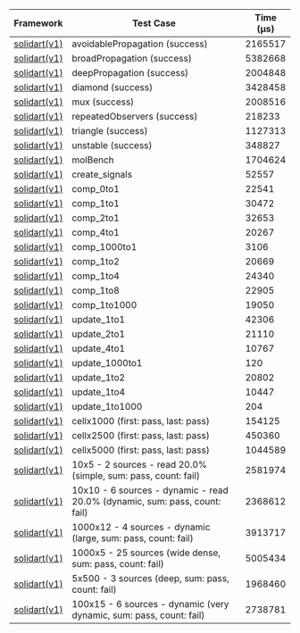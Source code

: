 | Framework | Test Case | Time (μs) |
| --- | --- | --- |
| [solidart(v1)](https://github.com/nank1ro/solidart) | avoidablePropagation (success) | 2165517 |
| [solidart(v1)](https://github.com/nank1ro/solidart) | broadPropagation (success) | 5382668 |
| [solidart(v1)](https://github.com/nank1ro/solidart) | deepPropagation (success) | 2004848 |
| [solidart(v1)](https://github.com/nank1ro/solidart) | diamond (success) | 3428458 |
| [solidart(v1)](https://github.com/nank1ro/solidart) | mux (success) | 2008516 |
| [solidart(v1)](https://github.com/nank1ro/solidart) | repeatedObservers (success) | 218233 |
| [solidart(v1)](https://github.com/nank1ro/solidart) | triangle (success) | 1127313 |
| [solidart(v1)](https://github.com/nank1ro/solidart) | unstable (success) | 348827 |
| [solidart(v1)](https://github.com/nank1ro/solidart) | molBench | 1704624 |
| [solidart(v1)](https://github.com/nank1ro/solidart) | create_signals | 52557 |
| [solidart(v1)](https://github.com/nank1ro/solidart) | comp_0to1 | 22541 |
| [solidart(v1)](https://github.com/nank1ro/solidart) | comp_1to1 | 30472 |
| [solidart(v1)](https://github.com/nank1ro/solidart) | comp_2to1 | 32653 |
| [solidart(v1)](https://github.com/nank1ro/solidart) | comp_4to1 | 20267 |
| [solidart(v1)](https://github.com/nank1ro/solidart) | comp_1000to1 | 3106 |
| [solidart(v1)](https://github.com/nank1ro/solidart) | comp_1to2 | 20669 |
| [solidart(v1)](https://github.com/nank1ro/solidart) | comp_1to4 | 24340 |
| [solidart(v1)](https://github.com/nank1ro/solidart) | comp_1to8 | 22905 |
| [solidart(v1)](https://github.com/nank1ro/solidart) | comp_1to1000 | 19050 |
| [solidart(v1)](https://github.com/nank1ro/solidart) | update_1to1 | 42306 |
| [solidart(v1)](https://github.com/nank1ro/solidart) | update_2to1 | 21110 |
| [solidart(v1)](https://github.com/nank1ro/solidart) | update_4to1 | 10767 |
| [solidart(v1)](https://github.com/nank1ro/solidart) | update_1000to1 | 120 |
| [solidart(v1)](https://github.com/nank1ro/solidart) | update_1to2 | 20802 |
| [solidart(v1)](https://github.com/nank1ro/solidart) | update_1to4 | 10447 |
| [solidart(v1)](https://github.com/nank1ro/solidart) | update_1to1000 | 204 |
| [solidart(v1)](https://github.com/nank1ro/solidart) | cellx1000 (first: pass, last: pass) | 154125 |
| [solidart(v1)](https://github.com/nank1ro/solidart) | cellx2500 (first: pass, last: pass) | 450360 |
| [solidart(v1)](https://github.com/nank1ro/solidart) | cellx5000 (first: pass, last: pass) | 1044589 |
| [solidart(v1)](https://github.com/nank1ro/solidart) | 10x5 - 2 sources - read 20.0% (simple, sum: pass, count: fail) | 2581974 |
| [solidart(v1)](https://github.com/nank1ro/solidart) | 10x10 - 6 sources - dynamic - read 20.0% (dynamic, sum: pass, count: fail) | 2368612 |
| [solidart(v1)](https://github.com/nank1ro/solidart) | 1000x12 - 4 sources - dynamic (large, sum: pass, count: fail) | 3913717 |
| [solidart(v1)](https://github.com/nank1ro/solidart) | 1000x5 - 25 sources (wide dense, sum: pass, count: fail) | 5005434 |
| [solidart(v1)](https://github.com/nank1ro/solidart) | 5x500 - 3 sources (deep, sum: pass, count: fail) | 1968460 |
| [solidart(v1)](https://github.com/nank1ro/solidart) | 100x15 - 6 sources - dynamic (very dynamic, sum: pass, count: fail) | 2738781 |
